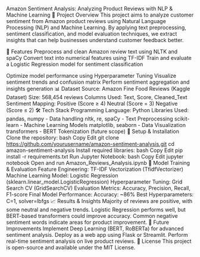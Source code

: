Amazon Sentiment Analysis: Analyzing Product Reviews with NLP & Machine Learning
📌 Project Overview
This project aims to analyze customer sentiment from Amazon product reviews using Natural Language Processing (NLP) and Machine Learning. By applying text preprocessing, sentiment classification, and model evaluation techniques, we extract insights that can help businesses understand customer feedback better.

🚀 Features
Preprocess and clean Amazon review text using NLTK and spaCy
Convert text into numerical features using TF-IDF
Train and evaluate a Logistic Regression model for sentiment classification

Optimize model performance using Hyperparameter Tuning
Visualize sentiment trends and confusion matrix
Perform sentiment aggregation and insights generation
📊 Dataset
Source: Amazon Fine Food Reviews (Kaggle Dataset)
Size: 568,454 reviews
Columns Used: Text, Score, Cleaned_Text
Sentiment Mapping:
Positive (Score ≥ 4)
Neutral (Score = 3)
Negative (Score ≤ 2)
🛠 Tech Stack
Programming Language: Python
Libraries Used:
pandas, numpy - Data handling
nltk, re, spaCy - Text Preprocessing
scikit-learn - Machine Learning Models
matplotlib, seaborn - Data Visualization
transformers - BERT Tokenization (future scope)
🔧 Setup & Installation
Clone the repository:
bash
Copy
Edit
git clone https://github.com/yourusername/amazon-sentiment-analysis.git
cd amazon-sentiment-analysis
Install required libraries:
bash
Copy
Edit
pip install -r requirements.txt
Run Jupyter Notebook:
bash
Copy
Edit
jupyter notebook
Open and run Amazon_Reviews_Analysis.ipynb
🎯 Model Training & Evaluation
Feature Engineering: TF-IDF Vectorization (TfidfVectorizer)
Machine Learning Model: Logistic Regression (sklearn.linear_model.LogisticRegression)
Hyperparameter Tuning: Grid Search CV (GridSearchCV)
Evaluation Metrics: Accuracy, Precision, Recall, F1-score
Final Model Performance:
Accuracy: ~86%
Best Hyperparameters: C=1, solver=lbfgs
📈 Results & Insights
Majority of reviews are positive, with some neutral and negative trends.
Logistic Regression performs well, but BERT-based transformers could improve accuracy.
Common negative sentiment words indicate areas for product improvement.
📌 Future Improvements
Implement Deep Learning (BERT, RoBERTa) for advanced sentiment analysis.
Deploy as a web app using Flask or Streamlit.
Perform real-time sentiment analysis on live product reviews.
📜 License
This project is open-source and available under the MIT License.

